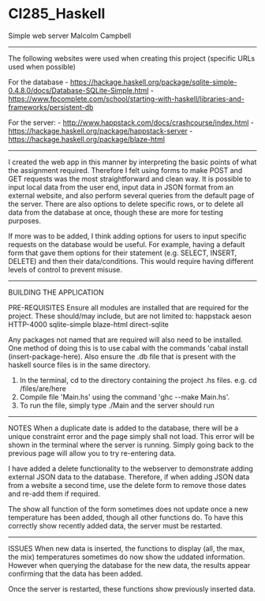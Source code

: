 # CI285_Haskell
Simple web server
Malcolm Campbell
********************************
The following websites were used when creating this project (specific URLs used when possible)

For the database - https://hackage.haskell.org/package/sqlite-simple-0.4.8.0/docs/Database-SQLite-Simple.html
                 - https://www.fpcomplete.com/school/starting-with-haskell/libraries-and-frameworks/persistent-db
                 
                 
For the server: - http://www.happstack.com/docs/crashcourse/index.html
                - https://hackage.haskell.org/package/happstack-server 
                - https://hackage.haskell.org/package/blaze-html

*******************************
I created the web app in this manner by interpreting the basic points of what the assignment required. Therefore I felt using forms to make POST and GET requests was the most straightforward and clean way. It is possible to input local data from the user end, input data in JSON format from an external website, and also perform several queries from the default page of the server. There are also options to delete specific rows, or to delete all data from the database at once, though these are more for testing purposes.

If more was to be added, I think adding options for users to input specific requests on the database would be useful. For example, having a default form that gave them options for their statement (e.g. SELECT, INSERT, DELETE) and then their data/conditions. This would require having different levels of control to prevent misuse. 
********************************
BUILDING THE APPLICATION

PRE-REQUISITES
Ensure all modules are installed that are required for the project. These should/may include, but are not limited to:
happstack
aeson
HTTP-4000
sqlite-simple
blaze-html
direct-sqlite

Any packages not named that are required will also need to be installed. One method of doing this is to use cabal with the commands 'cabal install (insert-package-here). Also ensure the .db file that is present with the haskell source files is in the same directory. 

1. In the terminal, cd to the directory containing the project .hs files. e.g. cd /files/are/here
2. Compile file 'Main.hs' using the command 'ghc --make Main.hs'.
3. To run the file, simply type ./Main and the server should run

*********************************
NOTES
When a duplicate date is added to the database, there will be a unique constraint error and the page simply shall not load. This error will be shown in the terminal where the server is running. Simply going back to the previous page will allow you to try re-entering data. 

I have added a delete functionality to the webserver to demonstrate adding external JSON data to the database. Therefore, if when adding JSON data from a website a second time, use the delete form to remove those dates and re-add them if required.

The show all function of the form sometimes does not update once a new temperature has been added, though all other functions do. To have this correctly show recently added data, the server must be restarted. 

*************************************
ISSUES
When new data is inserted, the functions to display (all, the max, the mix) temperatures sometimes do now show the uddated information. However when querying the database for the new data, the results appear confirming that the data has been added.

Once the server is restarted, these functions show previously inserted data.
